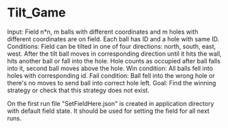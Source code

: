 # Tilt_Game
Input: Field n*n, m balls with different coordinates and m holes with different coordinates are on field. Each ball has ID and a hole with same ID. 
Conditions: Field can be tilted in one of four directions: north, south, east, west. After the tilt ball moves in corresponding direction until it hits the wall, hits another ball or fall into the hole. Hole counts as occupied after ball falls into it, second ball moves above the hole.
Win condition: All balls fell into holes with corresponding id.
Fail condition: Ball fell into the wrong hole or there's no moves to send ball into correct hole left.
Goal: Find the winning strategy or check that this strategy does not exist.

On the first run file "SetFieldHere.json" is created in application directory with default field state. It should be used for setting the field for all next runs.


